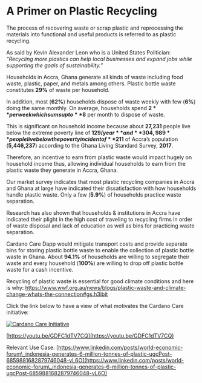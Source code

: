 # A Primer on Plastic Recycling

The process of recovering waste or scrap plastic and reprocessing the materials into functional and useful products is referred to as plastic recycling.

As said by Kevin Alexander Leon who is a United States Politician: _“Recycling more plastics can help local businesses and expand jobs while supporting the goals of sustainability.”_

Households in Accra, Ghana generate all kinds of waste including food waste, plastic, paper, and metals among others. Plastic bottle waste constitutes **29%** of waste per household.

In addition, most (**62%**) households dispose of waste weekly with few (**6%**) doing the same monthly. On average, households spend **$2** per week which sums up to **$8** per month to dispose of waste.

This is significant on household income because about **27,231** people live below the extreme poverty line of **$129/year** and **304,989** people live below the poverty incident of **$211** of Accra’s population (**5,446,237**) according to the Ghana Living Standard Survey, **2017**.

Therefore, an incentive to earn from plastic waste would impact hugely on household income thus, allowing individual households to earn from the plastic waste they generate in Accra, Ghana.

Our market survey indicates that most plastic recycling companies in Accra and Ghana at large have indicated their dissatisfaction with how households handle plastic waste. Only a few (**5.9%**) of households practice waste separation.

Research has also shown that households & institutions in Accra have indicated their plight in the high cost of traveling to recycling firms in order of waste disposal and lack of education as well as bins for practicing waste separation.

Cardano Care Dapp would mitigate transport costs and provide separate bins for storing plastic bottle waste to enable the collection of plastic bottle waste in Ghana. About **94.1%** of households are willing to segregate their waste and every household (**100%**) are willing to drop off plastic bottle waste for a cash incentive.

Recycling of plastic waste is essential for good climate conditions and here is why: [https://www.wwf.org.au/news/blogs/plastic-waste-and-climate-change-whats-the-connection#gs.h3ibit ](https://www.wwf.org.au/news/blogs/plastic-waste-and-climate-change-whats-the-connection#gs.h3ibit)

Click the link below to have a view of what motivates the Cardano Care initiative:

[![Cardano Care Initiative](https://img.youtube.com/vi/GDFC1dTV7CQ/0.jpg)](https://www.youtube.com/watch?v=GDFC1dTV7CQ)

[https://youtu.be/GDFC1dTV7CQ](https://youtu.be/GDFC1dTV7CQ)

Relevant Use Case: [https://www.linkedin.com/posts/world-economic-forum\_indonesia-generates-6-million-tonnes-of-plastic-ugcPost-6859881682879746048-vL6O](https://www.linkedin.com/posts/world-economic-forum\_indonesia-generates-6-million-tonnes-of-plastic-ugcPost-6859881682879746048-vL6O)

